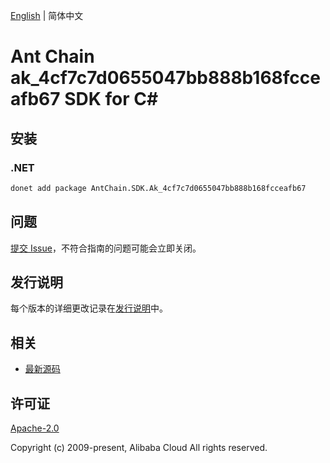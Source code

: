 [English](README.md) | 简体中文

# Ant Chain ak_4cf7c7d0655047bb888b168fcceafb67 SDK for C#

## 安装

### .NET

```bash
donet add package AntChain.SDK.Ak_4cf7c7d0655047bb888b168fcceafb67
```

## 问题

[提交 Issue](https://github.com/alipay/antchain-openapi-prod-sdk/issues/new)，不符合指南的问题可能会立即关闭。

## 发行说明

每个版本的详细更改记录在[发行说明](./ChangeLog.txt)中。

## 相关

* [最新源码](https://github.com/antchain-openapi-prod-sdk)

## 许可证

[Apache-2.0](http://www.apache.org/licenses/LICENSE-2.0)

Copyright (c) 2009-present, Alibaba Cloud All rights reserved.
